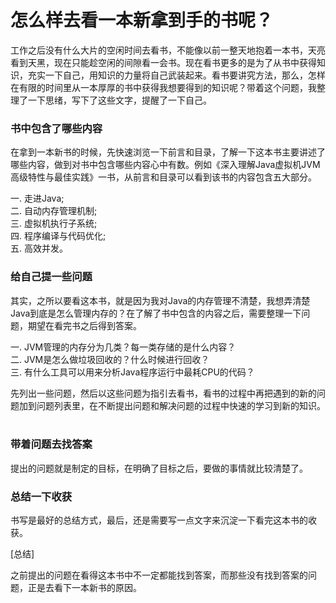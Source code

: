 # 怎么样去看一本新拿到手的书呢？

工作之后没有什么大片的空闲时间去看书，不能像以前一整天地抱着一本书，天亮看到天黑，现在只能趁空闲的间隙看一会书。现在看书更多的是为了从书中获得知识，充实一下自己，用知识的力量将自己武装起来。看书要讲究方法，那么，怎样在有限的时间里从一本厚厚的书中获得我想要得到的知识呢？带着这个问题，我整理了一下思绪，写下了这些文字，提醒了一下自己。<br>

### 书中包含了哪些内容

在拿到一本新书的时候，先快速浏览一下前言和目录，了解一下这本书主要讲述了哪些内容，做到对书中包含哪些内容心中有数。例如《深入理解Java虚拟机JVM高级特性与最佳实践》一书，从前言和目录可以看到该书的内容包含五大部分。<br>
    
一. 走进Java;<br>
二. 自动内存管理机制;<br>
三. 虚拟机执行子系统;<br>
四. 程序编译与代码优化;<br>
五. 高效并发。<br>

### 给自己提一些问题

其实，之所以要看这本书，就是因为我对Java的内存管理不清楚，我想弄清楚Java到底是怎么管理内存的？在了解了书中包含的内容之后，需要整理一下问题，期望在看完书之后得到答案。<br>

一. JVM管理的内存分为几类？每一类存储的是什么内容？<br>
二. JVM是怎么做垃圾回收的？什么时候进行回收？<br>
三. 有什么工具可以用来分析Java程序运行中最耗CPU的代码？<br>

先列出一些问题，然后以这些问题为指引去看书，看书的过程中再把遇到的新的问题加到问题列表里，在不断提出问题和解决问题的过程中快速的学习到新的知识。<br>
    
### 带着问题去找答案

提出的问题就是制定的目标，在明确了目标之后，要做的事情就比较清楚了。<br>


### 总结一下收获

书写是最好的总结方式，最后，还是需要写一点文字来沉淀一下看完这本书的收获。<br>

[总结]<br>

之前提出的问题在看得这本书中不一定都能找到答案，而那些没有找到答案的问题，正是去看下一本新书的原因。<br>
